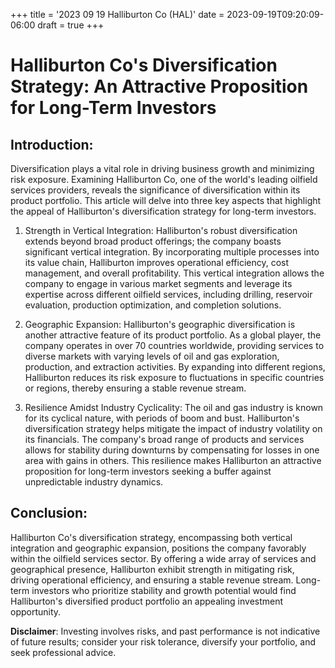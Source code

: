 +++
title = '2023 09 19 Halliburton Co (HAL)'
date = 2023-09-19T09:20:09-06:00
draft = true
+++
# Halliburton Co's Diversification Strategy: An Attractive Proposition for Long-Term Investors

## Introduction:
Diversification plays a vital role in driving business growth and minimizing risk exposure. Examining Halliburton Co, one of the world's leading oilfield services providers, reveals the significance of diversification within its product portfolio. This article will delve into three key aspects that highlight the appeal of Halliburton's diversification strategy for long-term investors.

1. Strength in Vertical Integration:
Halliburton's robust diversification extends beyond broad product offerings; the company boasts significant vertical integration. By incorporating multiple processes into its value chain, Halliburton improves operational efficiency, cost management, and overall profitability. This vertical integration allows the company to engage in various market segments and leverage its expertise across different oilfield services, including drilling, reservoir evaluation, production optimization, and completion solutions.

2. Geographic Expansion: 
Halliburton's geographic diversification is another attractive feature of its product portfolio. As a global player, the company operates in over 70 countries worldwide, providing services to diverse markets with varying levels of oil and gas exploration, production, and extraction activities. By expanding into different regions, Halliburton reduces its risk exposure to fluctuations in specific countries or regions, thereby ensuring a stable revenue stream.

3. Resilience Amidst Industry Cyclicality:
The oil and gas industry is known for its cyclical nature, with periods of boom and bust. Halliburton's diversification strategy helps mitigate the impact of industry volatility on its financials. The company's broad range of products and services allows for stability during downturns by compensating for losses in one area with gains in others. This resilience makes Halliburton an attractive proposition for long-term investors seeking a buffer against unpredictable industry dynamics.

## Conclusion:
Halliburton Co's diversification strategy, encompassing both vertical integration and geographic expansion, positions the company favorably within the oilfield services sector. By offering a wide array of services and geographical presence, Halliburton exhibit strength in mitigating risk, driving operational efficiency, and ensuring a stable revenue stream. Long-term investors who prioritize stability and growth potential would find Halliburton's diversified product portfolio an appealing investment opportunity.


**Disclaimer**: Investing involves risks, and past performance is not indicative of future results; consider your risk tolerance, diversify your portfolio, and seek professional advice.
